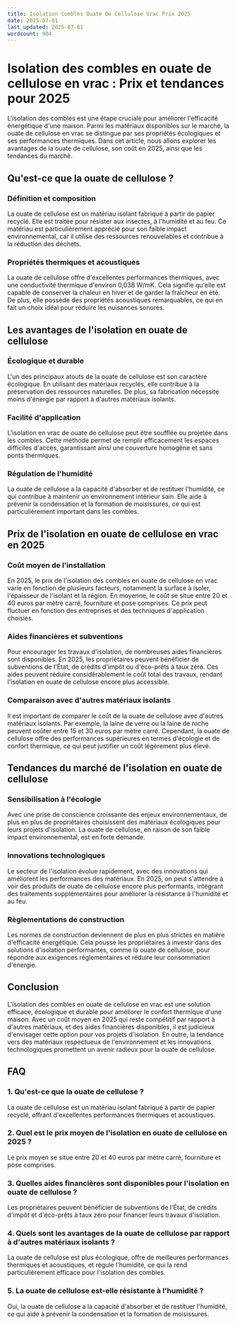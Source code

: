 ```yaml
---
title: Isolation Combles Ouate De Cellulose Vrac Prix 2025
date: 2025-07-01
last_updated: 2025-07-01
wordcount: 904
---
```


# Isolation des combles en ouate de cellulose en vrac : Prix et tendances pour 2025

L'isolation des combles est une étape cruciale pour améliorer l'efficacité énergétique d'une maison. Parmi les matériaux disponibles sur le marché, la ouate de cellulose en vrac se distingue par ses propriétés écologiques et ses performances thermiques. Dans cet article, nous allons explorer les avantages de la ouate de cellulose, son coût en 2025, ainsi que les tendances du marché.

## Qu'est-ce que la ouate de cellulose ?

### Définition et composition

La ouate de cellulose est un matériau isolant fabriqué à partir de papier recyclé. Elle est traitée pour résister aux insectes, à l'humidité et au feu. Ce matériau est particulièrement apprécié pour son faible impact environnemental, car il utilise des ressources renouvelables et contribue à la réduction des déchets.

### Propriétés thermiques et acoustiques

La ouate de cellulose offre d'excellentes performances thermiques, avec une conductivité thermique d'environ 0,038 W/mK. Cela signifie qu'elle est capable de conserver la chaleur en hiver et de garder la fraîcheur en été. De plus, elle possède des propriétés acoustiques remarquables, ce qui en fait un choix idéal pour réduire les nuisances sonores.

## Les avantages de l'isolation en ouate de cellulose

### Écologique et durable

L'un des principaux atouts de la ouate de cellulose est son caractère écologique. En utilisant des matériaux recyclés, elle contribue à la préservation des ressources naturelles. De plus, sa fabrication nécessite moins d'énergie par rapport à d'autres matériaux isolants.

### Facilité d'application

L'isolation en vrac de ouate de cellulose peut être soufflée ou projetée dans les combles. Cette méthode permet de remplir efficacement les espaces difficiles d'accès, garantissant ainsi une couverture homogène et sans ponts thermiques.

### Régulation de l'humidité

La ouate de cellulose a la capacité d'absorber et de restituer l'humidité, ce qui contribue à maintenir un environnement intérieur sain. Elle aide à prévenir la condensation et la formation de moisissures, ce qui est particulièrement important dans les combles.

## Prix de l'isolation en ouate de cellulose en vrac en 2025

### Coût moyen de l'installation

En 2025, le prix de l'isolation des combles en ouate de cellulose en vrac varie en fonction de plusieurs facteurs, notamment la surface à isoler, l'épaisseur de l'isolant et la région. En moyenne, le coût se situe entre 20 et 40 euros par mètre carré, fourniture et pose comprises. Ce prix peut fluctuer en fonction des entreprises et des techniques d'application choisies.

### Aides financières et subventions

Pour encourager les travaux d'isolation, de nombreuses aides financières sont disponibles. En 2025, les propriétaires peuvent bénéficier de subventions de l'État, de crédits d'impôt ou d'éco-prêts à taux zéro. Ces aides peuvent réduire considérablement le coût total des travaux, rendant l'isolation en ouate de cellulose encore plus accessible.

### Comparaison avec d'autres matériaux isolants

Il est important de comparer le coût de la ouate de cellulose avec d'autres matériaux isolants. Par exemple, la laine de verre ou la laine de roche peuvent coûter entre 15 et 30 euros par mètre carré. Cependant, la ouate de cellulose offre des performances supérieures en termes d'écologie et de confort thermique, ce qui peut justifier un coût légèrement plus élevé.

## Tendances du marché de l'isolation en ouate de cellulose

### Sensibilisation à l'écologie

Avec une prise de conscience croissante des enjeux environnementaux, de plus en plus de propriétaires choisissent des matériaux écologiques pour leurs projets d'isolation. La ouate de cellulose, en raison de son faible impact environnemental, est en forte demande.

### Innovations technologiques

Le secteur de l'isolation évolue rapidement, avec des innovations qui améliorent les performances des matériaux. En 2025, on peut s'attendre à voir des produits de ouate de cellulose encore plus performants, intégrant des traitements supplémentaires pour améliorer la résistance à l'humidité et au feu.

### Règlementations de construction

Les normes de construction deviennent de plus en plus strictes en matière d'efficacité énergétique. Cela pousse les propriétaires à investir dans des solutions d'isolation performantes, comme la ouate de cellulose, pour répondre aux exigences réglementaires et réduire leur consommation d'énergie.

## Conclusion

L'isolation des combles en ouate de cellulose en vrac est une solution efficace, écologique et durable pour améliorer le confort thermique d'une maison. Avec un coût moyen en 2025 qui reste compétitif par rapport à d'autres matériaux, et des aides financières disponibles, il est judicieux d'envisager cette option pour vos projets d'isolation. En outre, la tendance vers des matériaux respectueux de l'environnement et les innovations technologiques promettent un avenir radieux pour la ouate de cellulose.

## FAQ

### 1. Qu'est-ce que la ouate de cellulose ?

La ouate de cellulose est un matériau isolant fabriqué à partir de papier recyclé, offrant d'excellentes performances thermiques et acoustiques.

### 2. Quel est le prix moyen de l'isolation en ouate de cellulose en 2025 ?

Le prix moyen se situe entre 20 et 40 euros par mètre carré, fourniture et pose comprises.

### 3. Quelles aides financières sont disponibles pour l'isolation en ouate de cellulose ?

Les propriétaires peuvent bénéficier de subventions de l'État, de crédits d'impôt et d'éco-prêts à taux zéro pour financer leurs travaux d'isolation.

### 4. Quels sont les avantages de la ouate de cellulose par rapport à d'autres matériaux isolants ?

La ouate de cellulose est plus écologique, offre de meilleures performances thermiques et acoustiques, et régule l'humidité, ce qui la rend particulièrement efficace pour l'isolation des combles.

### 5. La ouate de cellulose est-elle résistante à l'humidité ?

Oui, la ouate de cellulose a la capacité d'absorber et de restituer l'humidité, ce qui aide à prévenir la condensation et la formation de moisissures.